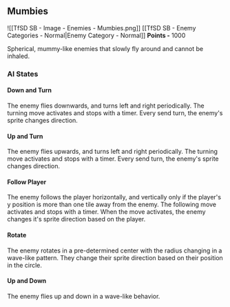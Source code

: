 ## Mumbies
![[TfSD SB - Image - Enemies - Mumbies.png]]
[[TfSD SB - Enemy Categories - Normal|Enemy Category - Normal]]
**Points -** 1000

Spherical, mummy-like enemies that slowly fly around and cannot be inhaled.
### AI States
#### Down and Turn
The enemy flies downwards, and turns left and right periodically. The turning move activates and stops with a timer. Every send turn, the enemy's sprite changes direction.
#### Up and Turn
The enemy flies upwards, and turns left and right periodically. The turning move activates and stops with a timer. Every send turn, the enemy's sprite changes direction.
#### Follow Player
The enemy follows the player horizontally, and vertically only if the player's y position is more than one tile away from the enemy. The following move activates and stops with a timer. When the move activates, the enemy changes it's sprite direction based on the player.
#### Rotate
The enemy rotates in a pre-determined center with the radius changing in a wave-like pattern. They change their sprite direction based on their position in the circle.
#### Up and Down
The enemy flies up and down in a wave-like behavior.
